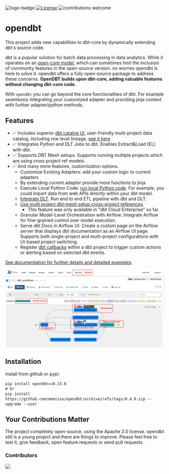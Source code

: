 ![logo-badge](https://github.com/mac-s-g/github-help-wanted/blob/master/src/images/logo-full.png?raw=true)
[![License](http://img.shields.io/:license-apache%202.0-brightgreen.svg)](http://www.apache.org/licenses/LICENSE-2.0.html)
![contributions welcome](https://img.shields.io/badge/contributions-welcome-brightgreen.svg?style=flat)

# opendbt

This project adds new capabilities to dbt-core by dynamically extending dbt's source code.

dbt is a popular solution for batch data processing in data analytics. While it operates on
an [open-core model](https://opencoreventures.com/blog/2023-07-open-core-is-misunderstood-business-model/), which can
sometimes limit the inclusion of community features in the open-source version. no worries opendbt is here to solve it.
opendbt offers a fully open-source package to address these concerns. **OpenDBT builds upon dbt-core, adding valuable
features without changing dbt-core code.**

With `opendbt` you can go beyond the core functionalities of dbt. For example seamlessly integrating your customized
adapter and providing jinja context with further adapter/python methods.

## Features

- :white_check_mark: Includes superior [dbt catalog UI](https://memiiso.github.io/opendbt/opendbtdocs/), user-friendly
  multi-project
  data catalog,
  including row level
  lineage, [see it here](https://memiiso.github.io/opendbt/opendbtdocs/)
- :white_check_mark: Integrates Python and DLT Jobs to dbt. Enables Extract&Load (EL) with dbt.
- :white_check_mark: Supports DBT Mesh setups. Supports running multiple projects which are using cross project ref
  models.
- :white_check_mark: And many more features, customization options.
  - Customize Existing Adapters: add your custom logic to current adapters
  - By extending current adapter provide more functions to jinja
  - Execute Local Python
    Code: [run local Python code](https://medium.com/@ismail-simsek/make-dbt-great-again-ec34f3b661f5). For example, you
    could import data from web APIs directly within your dbt model.
  - [Integrate DLT](https://github.com/memiiso/opendbt/issues/40). Run end to end ETL pipeline with dbt and DLT.
  - [Use multi project dbt-mesh setup cross-project references](https://docs.getdbt.com/docs/collaborate/govern/project-dependencies#how-to-write-cross-project-ref).
    - This feature was only available in "dbt Cloud Enterprise" so far.
  - Granular Model-Level Orchestration with Airflow: Integrate Airflow for fine-grained control over model execution.
  - Serve dbt Docs in Airflow UI: Create a custom page on the Airflow server that displays dbt documentation as an
    Airflow UI page. Supports both single-project and multi-project configurations with UI-based project switching.
  - Register [dbt callbacks](https://docs.getdbt.com/reference/programmatic-invocations#registering-callbacks) within a
    dbt project to trigger custom actions or alerting based on selected dbt events.

[See documentation for further details and detailed examples](https://memiiso.github.io/opendbt/).

![opendbt-airflow-ui.png](https://raw.githubusercontent.com/memiiso/opendbt/main/docs/assets/opendbt-airflow-ui.png)

## Installation

install from github or pypi:

```shell
pip install opendbt==0.13.0
# Or
pip install https://github.com/memiiso/opendbt/archive/refs/tags/0.4.0.zip --upgrade --user
```

## **Your Contributions Matter**

The project completely open-source, using the Apache 2.0 license.
opendbt still is a young project and there are things to improve.
Please feel free to test it, give feedback, open feature requests or send pull requests.

### Contributors

<a href="https://github.com/memiiso/opendbt/graphs/contributors">
  <img src="https://contributors-img.web.app/image?repo=memiiso/opendbt" />
</a>
